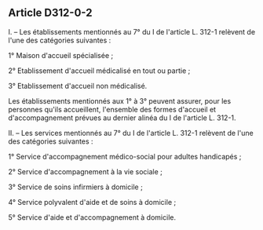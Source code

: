 ## Article D312-0-2

I. – Les établissements mentionnés au 7° du I de l'article L. 312-1 relèvent de l'une des catégories suivantes :

1° Maison d'accueil spécialisée ;

2° Etablissement d'accueil médicalisé en tout ou partie ;

3° Etablissement d'accueil non médicalisé.

Les établissements mentionnés aux 1° à 3° peuvent assurer, pour les personnes qu'ils accueillent, l'ensemble
des formes d'accueil et d'accompagnement prévues au dernier alinéa du I de l'article L. 312-1.

II. – Les services mentionnés au 7° du I de l'article L. 312-1 relèvent de l'une des catégories suivantes :

1° Service d'accompagnement médico-social pour adultes handicapés ;

2° Service d'accompagnement à la vie sociale ;

3° Service de soins infirmiers à domicile ;

4° Service polyvalent d'aide et de soins à domicile ;

5° Service d'aide et d'accompagnement à domicile.

